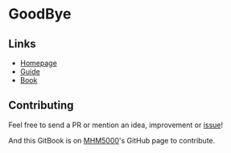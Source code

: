 # GoodBye

## Links

- [Homepage](https://developer.apple.com/swift/)
- [Guide](https://developer.apple.com/library/prerelease/ios/referencelibrary/GettingStarted/LandingPage/index.html)
- [Book](https://itunes.apple.com/us/book/the-swift-programming-language/id881256329?mt=11)

## Contributing

Feel free to send a PR or mention an idea, improvement or [issue](https://github.com/MHM5000/swift-cheat-sheet/issues)!

And this GitBook is on [MHM5000](https://github.com/MHM5000/swift-cheat-sheet)'s GitHub page to contribute.
